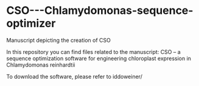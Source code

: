 # CSO---Chlamydomonas-sequence-optimizer
Manuscript depicting the creation of CSO


In this repository you can find files related to the manuscript: 
CSO – a sequence optimization software for engineering chloroplast expression in Chlamydomonas reinhardtii

To download the software, please refer to iddoweiner/
